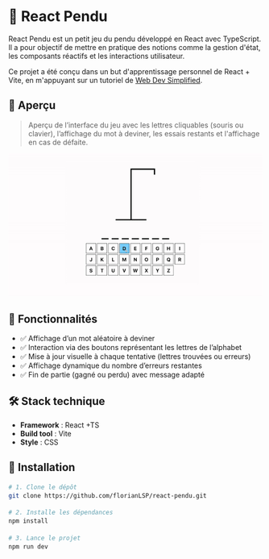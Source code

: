 # 🎯 React Pendu

React Pendu est un petit jeu du pendu développé en React avec TypeScript.
Il a pour objectif de mettre en pratique des notions comme la gestion d'état, les composants réactifs et les interactions utilisateur.

Ce projet a été conçu dans un but d'apprentissage personnel de React + Vite, en m'appuyant sur un tutoriel de [Web Dev Simplified](https://www.youtube.com/watch?v=-ONUyenGnWw).

## 📸 Aperçu

> Aperçu de l’interface du jeu avec les lettres cliquables (souris ou clavier), l’affichage du mot à deviner, les essais restants et l'affichage en cas de défaite.

![Aperçu de l'application](./frontend/src/assets/interface.gif)

## 🚀 Fonctionnalités

- ✅ Affichage d’un mot aléatoire à deviner
- ✅ Interaction via des boutons représentant les lettres de l’alphabet
- ✅ Mise à jour visuelle à chaque tentative (lettres trouvées ou erreurs)
- ✅ Affichage dynamique du nombre d’erreurs restantes
- ✅ Fin de partie (gagné ou perdu) avec message adapté

## 🛠️ Stack technique

- **Framework** : React +TS
- **Build tool** : Vite
- **Style** : CSS

## 🔧 Installation

```bash
# 1. Clone le dépôt
git clone https://github.com/florianLSP/react-pendu.git

# 2. Installe les dépendances
npm install

# 3. Lance le projet
npm run dev
```
